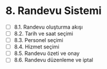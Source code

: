 # 8. Randevu Sistemi

- [ ] 8.1. Randevu oluşturma akışı
- [ ] 8.2. Tarih ve saat seçimi
- [ ] 8.3. Personel seçimi
- [ ] 8.4. Hizmet seçimi
- [ ] 8.5. Randevu özeti ve onay
- [ ] 8.6. Randevu düzenleme ve iptal 